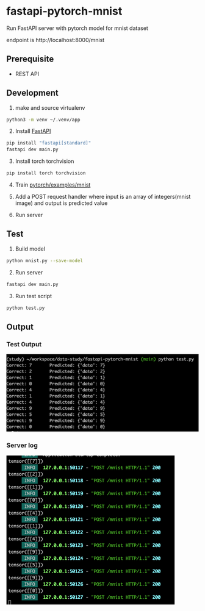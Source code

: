 
# fastapi-pytorch-mnist
Run FastAPI server with pytorch model for mnist dataset

endpoint is http://localhost:8000/mnist

## Prerequisite
- REST API

## Development

1. make and source virtualenv

```bash
python3 -m venv ~/.venv/app
```

2. Install [FastAPI](https://fastapi.tiangolo.com/#alternative-api-docs)

```bash
pip install "fastapi[standard]"
fastapi dev main.py
```

3. Install torch torchvision

```bash
pip install torch torchvision
```

4. Train [pytorch/examples/mnist](https://github.com/pytorch/examples/blob/main/mnist/main.py)

5. Add a POST request handler where input is an array of integers(mnist image) and output is predicted value

6. Run server

## Test

1. Build model
```bash
python mnist.py --save-model
```

2. Run server
```bash
fastapi dev main.py
```

3. Run test script
```bash
python test.py
```

## Output

### Test 0utput
![test output](docs/test_output.png "Test output")

### Server log
![server log](docs/server_log.png "Server log")

